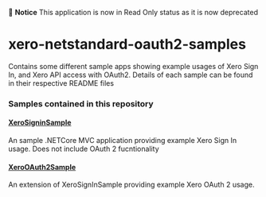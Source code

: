 📍 __Notice__ This application is now in Read Only status as it is now deprecated

# xero-netstandard-oauth2-samples
Contains some different sample apps showing example usages of Xero Sign In, and Xero API access with OAuth2. Details of each sample can be found in their respective README files

### Samples contained in this repository

#### [XeroSigninSample](https://github.com/XeroAPI/XeroOAuth2Samples-DotNetCore/tree/master/XeroSignInSample)
An sample .NETCore MVC application providing example Xero Sign In usage. Does not include OAuth 2 fucntionality

#### [XeroOAuth2Sample](https://github.com/XeroAPI/XeroOAuth2Samples-DotNetCore/tree/master/XeroOAuth2Sample)
An extension of XeroSignInSample providing example Xero OAuth 2 usage.
